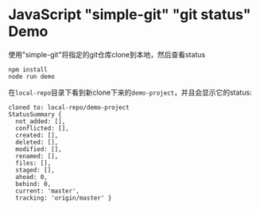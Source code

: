 JavaScript "simple-git" "git status" Demo
=========================================

使用"simple-git"将指定的git仓库clone到本地，然后查看status

```
npm install
node run demo
```

在`local-repo`目录下看到新clone下来的`demo-project`，并且会显示它的status:

```
cloned to: local-repo/demo-project
StatusSummary {
  not_added: [],
  conflicted: [],
  created: [],
  deleted: [],
  modified: [],
  renamed: [],
  files: [],
  staged: [],
  ahead: 0,
  behind: 0,
  current: 'master',
  tracking: 'origin/master' }
```
